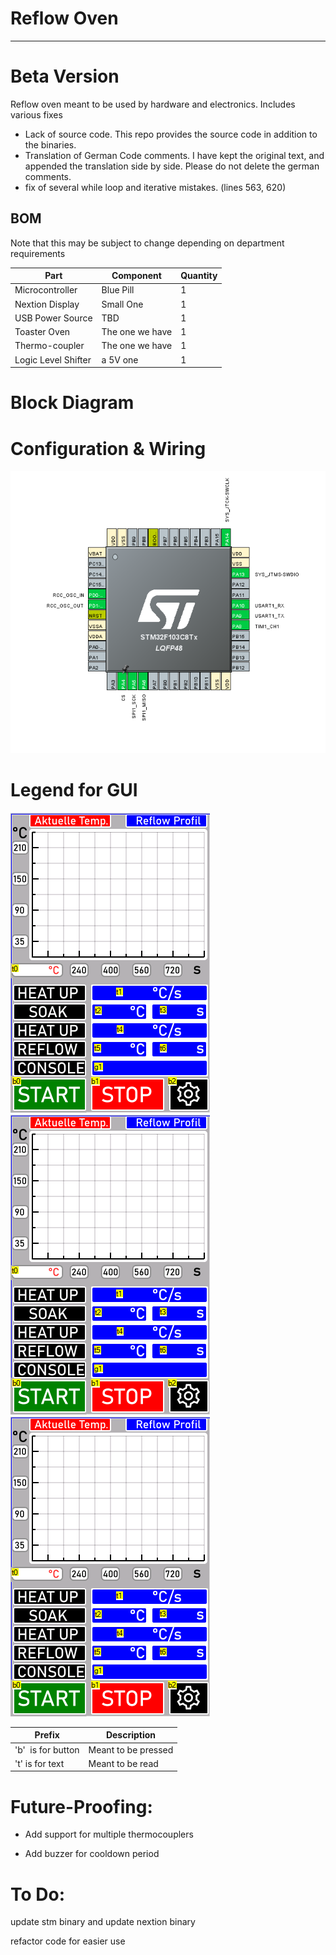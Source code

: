 # Reflow Oven

---

# Beta Version

Reflow oven meant to be used by hardware and electronics. Includes various fixes

- Lack of source code. This repo provides the source code in addition to the binaries.
- Translation of German Code comments. I have kept the original text, and appended the translation side by side. Please do not delete the german comments.
- fix of several while loop and iterative mistakes. (lines 563, 620)

## BOM

Note that this may be subject to change depending on department requirements

| Part                | Component       | Quantity |
| ------------------- | --------------- | -------- |
| Microcontroller     | Blue Pill       | 1        |
| Nextion Display     | Small One       | 1        |
| USB Power Source    | TBD             | 1        |
| Toaster Oven        | The one we have | 1        |
| Thermo-coupler      | The one we have | 1        |
| Logic Level Shifter | a 5V one        | 1        |

# Block Diagram

# Configuration & Wiring
![Pinout View](Documentation/Pinout%20View.png)

# Legend for GUI
![b0](Documentation/b0.png)
![b4](Documentation/b0.png)
![b6](Documentation/b0.png)

| Prefix             | Description         |
| ------------------ | ------------------- |
| 'b'  is for button | Meant to be pressed |
| 't' is for text    | Meant to be read    |

# Future-Proofing:

- Add support for multiple thermocouplers

- Add buzzer for cooldown period

# To Do:

update stm binary and update nextion binary

refactor code for easier use
